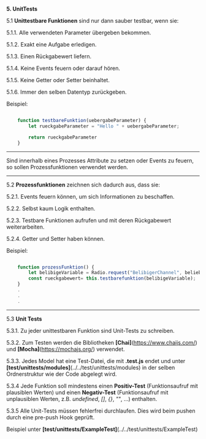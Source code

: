 **5. UnitTests**

5.1 **Unittestbare Funktionen** sind nur dann sauber testbar, wenn sie:

5.1.1. Alle verwendeten Parameter übergeben bekommen.

5.1.2. Exakt eine Aufgabe erledigen.

5.1.3. Einen Rückgabewert liefern.

5.1.4. Keine Events feuern oder darauf hören.

5.1.5. Keine Getter oder Setter beinhaltet.

5.1.6. Immer den selben Datentyp zurückgeben.

Beispiel:
```javascript

    function testbareFunktion(uebergabeParameter) {
        let rueckgabeParameter = "Hello " + uebergabeParameter;

        return rueckgabeParameter
    }
```

***
Sind innerhalb eines Prozesses Attribute zu setzen oder Events zu feuern, so sollen Prozessfunktionen verwendet werden.
***
5.2 **Prozessfunktionen** zeichnen sich dadurch aus, dass sie:

5.2.1. Events feuern können, um sich Informationen zu beschaffen.

5.2.2. Selbst kaum Logik enthalten.

5.2.3. Testbare Funktionen aufrufen und mit deren Rückgabewert weiterarbeiten.

5.2.4. Getter und Setter haben können.

Beispiel:
```javascript

    function prozessFunktion() {
        let belibigeVariable = Radio.request("BelibigerChannel", beliebigeFunktion);
        const rueckgabewert= this.testbarefunktion(belibigeVariable);
    }
    .
    .
    .

```

***
5.3 **Unit Tests**

5.3.1. Zu jeder unittestbaren Funktion sind Unit-Tests zu schreiben.

5.3.2. Zum Testen werden die Bibliotheken **[Chai]**(https://www.chaijs.com/) und **[Mocha]**(https://mochajs.org/) verwendet.

5.3.3. Jedes Model hat eine Test-Datei, die mit **.test.js** endet und unter **[**test/unittests/modules**]**(../../test/unittests/modules) in der selben Ordnerstruktur wie der Code abgelegt wird.

5.3.4 Jede Funktion soll mindestens einen **Positiv-Test** (Funktionsaufruf mit plausiblen Werten) und einen **Negativ-Test** (Funktionsaufruf mit unplausiblen Werten, z.B. *undefined*, *[]*, *{}*, *""*, ...) enthalten.

5.3.5 Alle Unit-Tests müssen fehlerfrei durchlaufen. Dies wird beim pushen durch eine pre-push Hook geprüft.

Beispiel unter **[test/unittests/ExampleTest]**(../../test/unittests/ExampleTest)
